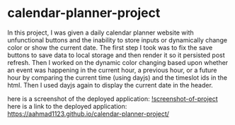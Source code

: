 # calendar-planner-project
In this project, I was given a daily calendar planner website with unfunctional buttons and the inability to store inputs or dynamically change color or show the current date. The first step I took was to fix the save buttons to save data to local storage and then render it so it persisted post refresh. Then I worked on the dynamic color changing based upon whether an event was happening in the current hour, a previous hour, or a future hour by comparing the current time (using dayjs) and the timeslot ids in the html. Then I used dayjs again to display the current date in the header.

here is a screenshot of the deployed application: [!screenshot-of-project](/Assets/images/calendar-project-screenshot.png)
here is a link to the deployed application: 
https://aahmad1123.github.io/calendar-planner-project/